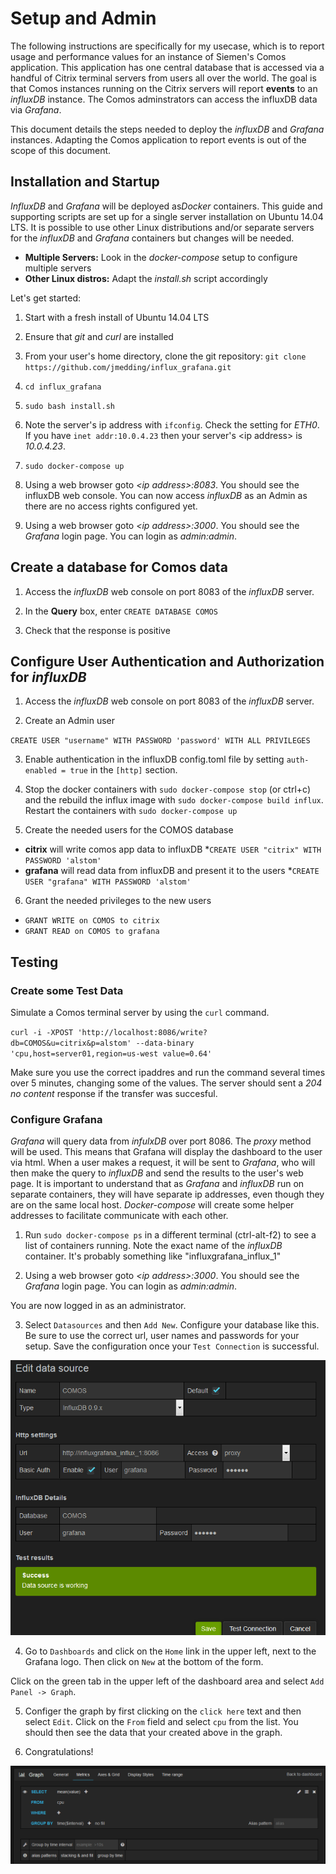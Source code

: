 # Setup and Admin
The following instructions are specifically for my usecase, which is to report usage and performance values for an instance of Siemen's Comos application. This application has one central database that is accessed via a handful of Citrix terminal servers from users all over the world.  The goal is that Comos instances running on the Citrix servers will report **events** to an *influxDB* instance.  The Comos adminstrators can access the influxDB data via *Grafana*.

This document details the steps needed to deploy the *influxDB* and *Grafana* instances.  Adapting the Comos application to report events is out of the scope of this document.

## Installation and Startup
*InfluxDB* and *Grafana* will be deployed as*Docker* containers. This guide and supporting scripts are set up for a single server installation on Ubuntu 14.04 LTS.  It is possible to use other Linux distributions and/or separate servers for the *influxDB* and *Grafana* containers but changes will be needed.
* **Multiple Servers:** Look in the *docker-compose* setup to configure multiple servers
* **Other Linux distros:** Adapt the *install.sh* script accordingly  

Let's get started:

1. Start with a fresh install of Ubuntu 14.04 LTS

2. Ensure that *git* and *curl* are installed

3. From your user's home directory, clone the git repository: `git clone https://github.com/jmedding/influx_grafana.git`

4. `cd influx_grafana`

5. `sudo bash install.sh`

6.  Note the server's ip address with `ifconfig`.  Check the setting for *ETH0*. If you have `inet addr:10.0.4.23` then your server's \<ip address> is *10.0.4.23*.  

7. `sudo docker-compose up`

8. Using a web browser goto *\<ip address>:8083*. You should see the influxDB web console. You can now access *influxDB* as an Admin as there are no access rights configured yet.

9. Using a web browser goto *\<ip address>:3000*. You should see the *Grafana* login page. You can login as *admin:admin*.

## Create a database for Comos data
1. Access the *influxDB* web console on port 8083 of the *influxDB* server.

2. In the **Query** box, enter `CREATE DATABASE COMOS`

3. Check that the response is positive

## Configure User Authentication and Authorization for *influxDB*

1. Access the *influxDB* web console on port 8083 of the *influxDB* server.

2. Create an Admin user

`CREATE USER "username" WITH PASSWORD 'password' WITH ALL PRIVILEGES`

3. Enable authentication in the influxDB config.toml file by setting `auth-enabled = true` in the `[http]` section.

4. Stop the docker containers with `sudo docker-compose stop` (or ctrl+c) and the rebuild the influx image with `sudo docker-compose build influx`. Restart the containers with `sudo docker-compose up`

5. Create the needed users for the COMOS database
  * **citrix** will write comos app data to influxDB
    *`CREATE USER "citrix" WITH PASSWORD 'alstom'`     
  * **grafana** will read data from influxDB and present it to the users
    *`CREATE USER "grafana" WITH PASSWORD 'alstom'` 

6. Grant the needed privileges to the new users
  * `GRANT WRITE on COMOS to citrix`
  * `GRANT READ on COMOS to grafana`


## Testing
### Create some Test Data
Simulate a Comos terminal server by using the `curl` command.

`curl -i -XPOST 'http://localhost:8086/write?db=COMOS&u=citrix&p=alstom' --data-binary 'cpu,host=server01,region=us-west value=0.64'`

Make sure you use the correct ipaddres and run the command several times over 5 minutes, changing some of the values.  The server should sent a *204 no content* response if the transfer was succesful.

### Configure Grafana

*Grafana* will query data from *infulxDB* over port 8086. The *proxy* method will be used. This means that Grafana will display the dashboard to the user via html.  When a user makes a request, it will be sent to *Grafana*, who will then make the query to *influxDB* and send the results to the user's web page.  It is important to understand that as *Grafana* and *influxDB* run on separate containers, they will have separate ip addresses, even though they are on the same local host.  *Docker-compose* will create some helper addresses to facilitate communicate with each other. 

1. Run `sudo docker-compose ps` in a different terminal (ctrl-alt-f2) to see a list of containers running.  Note the exact name of the *influxDB* container.  It's probably something like "influxgrafana_influx_1"

2. Using a web browser goto *\<ip address>:3000*. You should see the *Grafana* login page. You can login as *admin:admin*.

You are now logged in as an administrator.

3. Select `Datasources` and then `Add New`.  Configure your database like this.  Be sure to use the correct url, user names and passwords for your setup. Save the configuration once your `Test Connection` is successful.

![alt text](grafana_datasource_config.png "Grafana Datasource Configuration")

4. Go to `Dashboards` and click on the `Home` link in the upper left, next to the Grafana logo. Then click on `New` at the bottom of the form.

Click on the green tab in the upper left of the dashboard area and select `Add Panel -> Graph`. 

5. Configer the graph by first clicking on the `click here` text and then select `Edit`.  Click on the `From` field and select `cpu` from the list.  You should then see the data that your created above in the graph. 

6. Congratulations!

![alt text](grafana_dashboard_config.png "Grafana Dashboard Configuration")